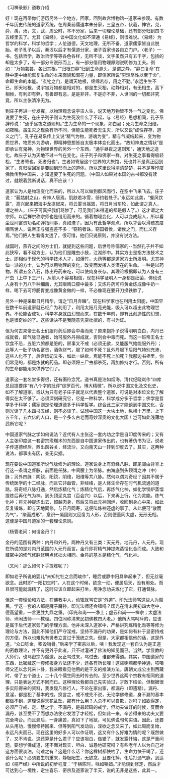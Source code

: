 
《习禅录影》道教介绍

好！现在再带你们游历另外一个地方，回家，回到故宫博物馆--道家来参观。有数千年历史传统的道家系统，在周秦前儒道本未分家，三皇五帝，伏羲，神农，尧，舜，禹，汤，文，武，周公时，本不分家，后来一切理论基础，还有部分归到四书五经里去了。尤其《易经》，谈中国文化如不深通《易经》，则很难说。〈易经〉为哲学的科学，科学的哲学；人伦道德，天文地理，无所不备，道家儒家皆自此脱胎。老子孔子以后，秦汉以后才有儒道分家，诸子百家也各自立门户。〈老子〉一书，包括哲学，政治哲学等等各色各样，无所不谈，文字虽然只有五千字，包括的却是太多了，有一部分专说形而上，有一部分借用物理原则说明修为工夫。例如：“万物芸芸，各归其根。”“归根曰静”归到生命源头，是谓之静，“静曰复命”在静中定中始能恢复生命的本来面貌和潜在力量，即儒家所说“穷理尽性以至于命”，命即生命的本能。“玄牝之门，是谓天地根，绵绵若存，用之不勤。”永远生生不已，即天地根，说宇宙万物都是相对的，都是生灭相，动静相对，有无相生，高下相倾，有利即有弊，有善即有恶，是是非非，不是亦不非，人世间的一切都非究竟，所以主张清净无为。

到庄子再进一步发挥，以物理观念说宇宙人生，说天地万物皆不外一气之变化。佛说要了生死，在庄子列子则认为生死没什么了不起，与〈易经〉思想相同，孔子系辞传说：“通乎昼夜之道则知。”生为生命的一个现象，如白昼；死为生命之归结，如夜晚。虽生灭之现象有所不同，但能生能死者无生灭，所以又说“成性存存，道义之门”。孔子在易系传上又说“精气为物，游魂为变”，精与气凝结起来，变为物质世界，物质外为游魂，即精神思想皆自太极本体变化而出。“故知神鬼之情状”是即承认有鬼神，为物理世界的另外一个东西，“通乎昼夜之道则知”，通天地之造化，故庄子认为天地不过一气在变化。庄子列子和佛家一样，对生死之事看得极轻松，“生者寄也，死者归也”。生者如寄居这个世界的大旅馆，死也并不是真正回到家了，真归宿回家是要回到形而上的道体。所以这里说得清清楚楚，并不是等印度佛教传到中国来，才知道要了生死的问题。（中国人如果对本国的古书都没有读过，就跟着武断说话，真不应该！）

道家认为人是物理变化而来的，所以人可以做到御风而行，在空中飞来飞去。庄子说：“藐姑射之山，有神人居焉。肌肤若冰雪，倬约若处子。”永远如此美，“餐风饮露”，高兴起来把海中龙提起来，将云雾当摇篮，将日月当车轮，如此谓之真人，谓之神人，（庄子可真把我们骂惨了，可见我们未得道的都是假人了。）这才谓之大宗师。以后禅宗称宗师也是借用而来的。循着物理变化，人可以变成超人，所以看尘世间富贵功名如弹指间事，真如渣子。因为有此哲学观点，所以才会以滑稽态度嘲骂世人，说帝王与强盗差不多：“窃钩者诛，窃国者侯，诸侯之门，而仁义存焉，”他们把人生看得太透了。很可惜，他们只说原则，并没有说方法。

战国时，燕齐之间的方士们，就提到这些问题，后世号称儒家的--当然孔子并不如此狭窄，看不起方士，认为他们是雕虫小技，江湖郎中。其实方士是指方法技术之士。即相似于现代的科学技术人才，如爆竹，火药等都是道家方士所发明。尤其神仙一派的方士，认为可以用物理的变化，改变而发挥人类潜在的生命。一种是以药物，所谓五金八石，炼出丹药来吃，可以使肉身长存。其理论根据即认为人身有三尸虫（上中下三尸），从前人不容易相信，现在科学证明人一身都是细菌，佛也说人身有十万八千种细菌，尤其眼睛口腔中最多；又炼丹药可将黄金炼成像牛奶一样，喝下去可将肠胃变成像黄金做的一样，不必像现在要开刀换铁肺了。

另外一种是采取日月精华，谓之“日月奔瞵”。现在科学家也在利用太阳能，中国早在数千年前道家就已经广为利用了，利用太阳月亮光能，吸入可以超出此物理世界。不论能否成功，科学本身就由幻想而来，在数千年前，即有此创造性的幻想，也是很奇妙的了。这些话决不是我随意凭空杜撰的，有书为证。

但为何古来帝王名士们服丹药后即会中毒而死？原来抱扑子说得明明白白，内丹已成就者，即气脉已通者，始可服外丹得成就，否则会中毒而死。而这一班帝王名士饮食不忌，五脏六腑都是脏的，房事又不戒（必须无欲，又能服气始能服外丹）；此等人一肚子功名富贵，酒色财气，服了如何不死？且外丹服下后阳气特别充沛，这些人化不了，后宫嫔妃又多，如此一纵欲，焉能不死上加死？我那边书柜里，你们常见的，都是炼就的药品。即必须将三尸虫都杀死，再加修持才行。否则，所有的生命都能用来供养它们了。

道家这一套名堂多得很，还有画符念咒。道书真是浩如烟海，清代纪晓岚作“四库总目提要序”有八个字的批评“综罗百代，博大精微”。所以说中国文化及文化史，如不了解道家，或认为只有老子庄子就足以代表整个道家，可说是对本位文化了解得实在太不够了。必须深刻研究它，它是一种科学，科学成分多于哲学；佛学是哲学多于科学；儒家则是伦理道德多于科学哲学。综合此三家才能谈到中国文化，否则光读了几本四书五经，则不必谈了。试想中国这一大块土地，纵横十万里，上下五千年，五六亿的人口，是一个多么古老而奇妙深奥的文化大国！岂可如此浅薄地武断它呢？

中国道家气脉之学如何说法？近代有人主张这一套内功之学是自印度传来的；又有人主张印度这一套密宗瑜珈术的东西是自中国道家传出的，也有著伪书为证，说老子传道德经后，西出函谷关，经流沙，又向南天山一转到印度去了。其实，这两种说法，都事出有因，查无实据。

现在要说中国道家所说气脉修为的理论。道家说身上有奇经八脉，即尾闾由背脊上行这一条谓之督脉，前面是任脉，中间腰上为带脉。由海底到头顶谓之冲（中）脉；另外四脉：阴跷，阳跷，阴维，阳维等共八脉。然何以谓为奇经？因其不属于传统医学的十二经脉，而且它非血管，非经络，是人体生命存在时气机流通的道路。将奇经八脉打通，然后炼精化气；炼精化气后，再炼气化神，如化学锅炉蒸馏提炼后再化气为神。到头顶泥丸宫（百会穴）以后，下来再上行，化为灵能。炼气化神；将元神提炼出去，超越肉身，然后又将此元神回炉，收回到身心中来，如此反复锻炼，即与天地同修，与日月同寿，这便叫炼神还虚的事了。从此便可“散而为气”，“聚而成形”，意识一凝固则又回复为人形，否则便量同太虚，无形无相。这便是中国丹道家的一套理论原则。

（杨管老问：何谓金丹？）

金丹的范围有两种：内丹和外丹。两种丹又有三类：天元丹，地元丹，人元丹。现在所说的是对内丹范围的人元丹而言。金丹即将精气神提炼蒸馏化合而成。大致和藏密中的修气修脉修明点修拙火相同。金丹的基本是精化气，气化神。

（又问：那么如何下手提炼呢？）

即如老子所说的婴儿“未知牝牡之合而峻作”，睡后或静中阳具举起来了，但无丝毫欲念。此时即“一阳初生时”。人在这个时候，欲念一动，便属后天，没有用处。而且很可能就漏精了，这时应该立即起来打坐，用净念功夫炼化了它，打通督脉。

但这一套理论和方法，在佛教中人，动辄就骂它是“外道”。印光法师骂这些人为魔民，学这一套的人都是魔子魔孙。印光法师还会错吗？印光在清末民初四大老中，德高望重，一言更胜九鼎之重。（印光和尚——净土；虚云和尚——禅宗；太虚法师、谛闲法师——教理。四位同称清末民初佛教四大老。）他所大骂呵斥的，应该是属于后代道家旁门的学理方面。他并未深入道家中，严格讲究炼精化炁等等修为理论与方法，因此不知他们严守淫戒，坚持不漏丹的功果，是如何有补于显密持戒的方便。所以也难免有贤者立言过于笼统之失。但是，大家都相信他的话，这是外道。“众口铄金，积毁销骨。”后来学了密宗以后，咦！我发现这一套自认为是正道的密教理论，并不有更外于此者，只不过灌进了佛法的知见而已。当然，学显教的大师们，也骂密宗为魔道。反正骂过来，骂过去，谁都未得道。其实，中国道家的东西，比密藏这一套修报身方法还不少，还各有所长哩！这些喇嘛都学神通，唝噶师父还以念咒来卜卦，我亲眼看见他用的是干支的推演方法。唐朝文成公主到西藏时，带了五个道士，二十几个儒生同去时传去的。至少世界这两个宗教有相同的道理，只是表达方式不同而已。这种理论我都自己先实验过，才敢下结论。但根据很多实际得来的资料，我发现凡修行人，不论在家出家，都漏丹（即遗精）。漏丹、意淫，都是犯了基本的戒。换言之，戒不戒先不说，无论学佛修道，身不漏的基本都做不到，道理说得天花乱坠，那有什么用？人总不可以自欺，对吗？如欲得定，必须严守戒、定、慧之学。不漏丹，是最起码的戒学，但功夫做好的时候，反而会漏丹，甚至受不了而想办法使它发泄了才轻松，但如此一来，辛苦得来的功夫又要完全垮台。而且漏后，一身痛苦，真如下了地狱，可见佛说句句实语。因此，还要从头用功，慢慢修持回来．但等到阳气发动后，淫欲之念又来了，如此周而复始，永远凡夫而已。现在这里的好多人可以作证明，这又有什么好难为情的呢？既然做了，又不肯说，这还算是什么君子？应该坦白，做错了，就发露忏悔，这是严重问题，要想学佛成道，还不面对现实，坦白、诚恳地研究吗？有些老年人以为自己对这方面很淡泊，何难之有？这是什么话？你这棵树都快枯了，生命力快干竭了，还谈什么呢？必须要生机重来，静极阳生，无欲念，且要化掉，化后打通气脉，到达如《楞严经》中所说的初步程度：“于横陈时，味如嚼蜡。”才能谈到修定，然后才可达到心一境性，定生喜乐．密宗及道家说了半天，说的无非是这些，此其一。